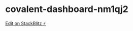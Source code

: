 # covalent-dashboard-nm1qj2

[Edit on StackBlitz ⚡️](https://stackblitz.com/edit/covalent-dashboard-nm1qj2)